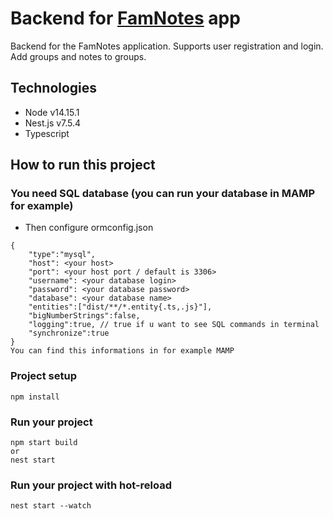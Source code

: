 # Backend for [FamNotes](https://github.com/Szymon-Lurka/FamNotes) app

Backend for the FamNotes application. Supports user registration and login. Add groups and notes to groups.

## Technologies

- Node v14.15.1
- Nest.js v7.5.4
- Typescript

## How to run this project

### You need SQL database (you can run your database in MAMP for example)

- Then configure ormconfig.json

```
{
    "type":"mysql",
    "host": <your host>
    "port": <your host port / default is 3306>
    "username": <your database login>
    "password": <your database password>
    "database": <your database name>
    "entities":["dist/**/*.entity{.ts,.js}"],
    "bigNumberStrings":false,
    "logging":true, // true if u want to see SQL commands in terminal
    "synchronize":true
}
You can find this informations in for example MAMP
```

### Project setup

```
npm install
```

### Run your project

```
npm start build
or
nest start
```

### Run your project with hot-reload

```
nest start --watch
```

